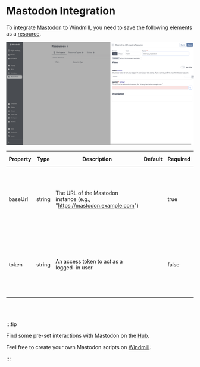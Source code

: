 # Mastodon Integration


To integrate [Mastodon](https://mastodon.social/) to Windmill, you need to save the following elements as a [resource](../core_concepts/3_resources_and_types/index.md).

![Add Mastodon Resource](../assets/integrations/add-mastodon.png)

| Property | Type    | Description                                             | Default | Required | Where to Find                                                                                     |
|----------|---------|---------------------------------------------------------|---------|----------|---------------------------------------------------------------------------------------------------|
| baseUrl  | string  | The URL of the Mastodon instance (e.g., "https://mastodon.example.com") |         | true     | Provided by your Mastodon hosting provider or Mastodon instance URL for self-hosted instances     |
| token    | string  | An access token to act as a logged-in user               |         | false    | Mastodon > Preferences > Development > Your Applications > New Application > Generate access token |



<br/><br/>

:::tip

Find some pre-set interactions with Mastodon on the [Hub](https://hub.windmill.dev/integrations/mastodon).

Feel free to create your own Mastodon scripts on [Windmill](../getting_started/00_how_to_use_windmill/index.md).

:::